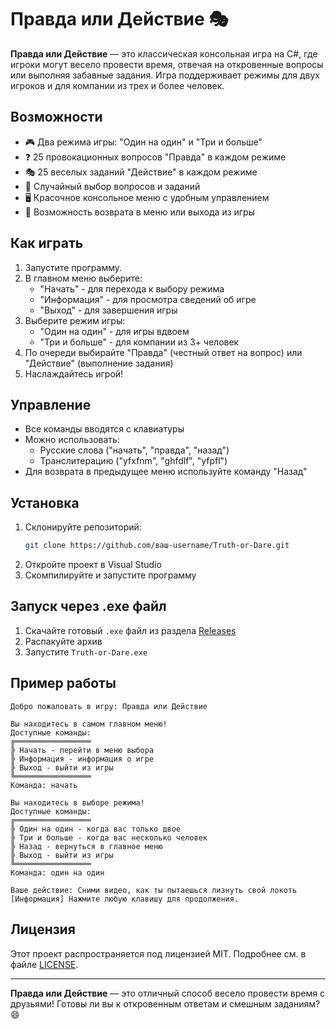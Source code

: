 # Правда или Действие 🎭

**Правда или Действие** — это классическая консольная игра на C#, где игроки могут весело провести время, отвечая на откровенные вопросы или выполняя забавные задания. Игра поддерживает режимы для двух игроков и для компании из трех и более человек.

## Возможности
- 🎮 Два режима игры: "Один на один" и "Три и больше"
- ❓ 25 провокационных вопросов "Правда" в каждом режиме
- 🎭 25 веселых заданий "Действие" в каждом режиме
- 🎲 Случайный выбор вопросов и заданий
- 🖥️ Красочное консольное меню с удобным управлением
- 🔄 Возможность возврата в меню или выхода из игры

## Как играть
1. Запустите программу.
2. В главном меню выберите:
   - "Начать" - для перехода к выбору режима
   - "Информация" - для просмотра сведений об игре
   - "Выход" - для завершения игры
3. Выберите режим игры:
   - "Один на один" - для игры вдвоем
   - "Три и больше" - для компании из 3+ человек
4. По очереди выбирайте "Правда" (честный ответ на вопрос) или "Действие" (выполнение задания)
5. Наслаждайтесь игрой!

## Управление
- Все команды вводятся с клавиатуры
- Можно использовать:
  - Русские слова ("начать", "правда", "назад")
  - Транслитерацию ("yfxfnm", "ghfdlf", "yfpfl")
- Для возврата в предыдущее меню используйте команду "Назад"

## Установка
1. Склонируйте репозиторий:
   ```bash
   git clone https://github.com/ваш-username/Truth-or-Dare.git
   ```
2. Откройте проект в Visual Studio
3. Скомпилируйте и запустите программу

## Запуск через .exe файл
1. Скачайте готовый `.exe` файл из раздела [Releases](https://github.com/ваш-username/Truth-or-Dare/releases)
2. Распакуйте архив
3. Запустите `Truth-or-Dare.exe`

## Пример работы
```
Добро пожаловать в игру: Правда или Действие

Вы находитесь в самом главном меню!
Доступные команды:
╔═════════════════
╠ Начать - перейти в меню выбора
╠ Информация - информация о игре
╠ Выход - выйти из игры
╚═════════════════
Команда: начать

Вы находитесь в выборе режима!
Доступные команды:
╔═════════════════
╠ Один на один - когда вас только двое
╠ Три и больше - когда вас несколько человек
╠ Назад - вернуться в главное меню
╠ Выход - выйти из игры
╚═════════════════
Команда: один на один

Ваше действие: Сними видео, как ты пытаешься лизнуть свой локоть
[Информация] Нажмите любую клавишу для продолжения.
```

## Лицензия
Этот проект распространяется под лицензией MIT. Подробнее см. в файле [LICENSE](LICENSE).

---
**Правда или Действие** — это отличный способ весело провести время с друзьями! Готовы ли вы к откровенным ответам и смешным заданиям? 😄
